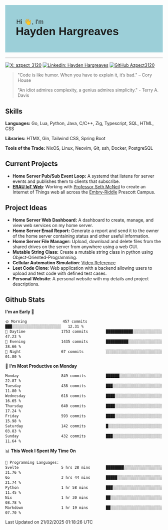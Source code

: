 ![Hayden Hargreaves](https://github.com/Azpect3120/Azpect3120/blob/master/download.png?raw=true)

<hr>

[![X: azpect_3120](https://img.shields.io/twitter/follow/azpect_3120?style=social)](https://x.com/azpect_3120)
[![Linkedin: Hayden Hargreaves](https://img.shields.io/badge/-Hayden%20Hargreaves-blue?style=flat-square&logo=Linkedin&logoColor=white&link=https://www.linkedin.com/in/hayden-hargreaves-37b2802a4/)](https://www.linkedin.com/in/hayden-hargreaves-37b2802a4/)
[![GitHub Azpect3120](https://img.shields.io/github/followers/azpect3120?label=follow&style=social)](https://github.com/azpect3120)

> "Code is like humor. When you have to explain it, it’s bad." – Cory House
> 
> "An idiot admires complexity, a genius admires simplicity." - Terry A. Davis


## Skills
**Languages:** Go, Lua, Python, Java, C/C++, Zig, Typescript, SQL, HTML, CSS 

**Libraries:** HTMX, Gin, Tailwind CSS, Spring Boot

**Tools of the Trade:** NixOS, Linux, Neovim, Git, ssh, Docker, PostgreSQL


## Current Projects 
- **Home Server Pub/Sub Event Loop:** A systemd that listens for server events and publishes them to clients that subscribe.
- **[ERAU IoT Web](https://github.com/Azpect3120/InternetOfThings)**: Working with [Professor Seth McNeil](https://github.com/semcneil) to create an Internet of Things web all across the [Embry-Riddle](https://erau.edu) Prescott Campus.


## Project Ideas
- **Home Server Web Dashboard:** A dashboard to create, manage, and view web services on my home server.
- **Home Server Email Report:** Generate a report and send it to the owner of the home server containing status and other useful information.
- **Home Server File Manager:** Upload, download and delete files from the shared drives on the server from anywhere using a web GUI.
- **Mutable String Class:** Create a mutable string class in python using Object-Oriented-Programming.
- **Cellular Automation Simulation**: [Video Reference](https://youtu.be/nr8biZfSZ3Y?si=kS962MMGRwKCgJ3Y&t=436)
- **Leet Code Clone**: Web application with a backend allowing users to upload and test code with defined test cases.
- **Personal Website**: A personal website with my details and project descriptions.


## Github Stats

<!--START_SECTION:waka-->
**I'm an Early 🐤** 

```text
🌞 Morning                457 commits         ███░░░░░░░░░░░░░░░░░░░░░░   12.31 % 
🌆 Daytime                1753 commits        ████████████░░░░░░░░░░░░░   47.23 % 
🌃 Evening                1435 commits        ██████████░░░░░░░░░░░░░░░   38.66 % 
🌙 Night                  67 commits          ░░░░░░░░░░░░░░░░░░░░░░░░░   01.80 % 
```
📅 **I'm Most Productive on Monday** 

```text
Monday                   849 commits         ██████░░░░░░░░░░░░░░░░░░░   22.87 % 
Tuesday                  438 commits         ███░░░░░░░░░░░░░░░░░░░░░░   11.80 % 
Wednesday                618 commits         ████░░░░░░░░░░░░░░░░░░░░░   16.65 % 
Thursday                 640 commits         ████░░░░░░░░░░░░░░░░░░░░░   17.24 % 
Friday                   593 commits         ████░░░░░░░░░░░░░░░░░░░░░   15.98 % 
Saturday                 142 commits         █░░░░░░░░░░░░░░░░░░░░░░░░   03.83 % 
Sunday                   432 commits         ███░░░░░░░░░░░░░░░░░░░░░░   11.64 % 
```


📊 **This Week I Spent My Time On** 

```text
💬 Programming Languages: 
Svelte                   5 hrs 28 mins       ████████░░░░░░░░░░░░░░░░░   31.76 % 
Go                       3 hrs 44 mins       █████░░░░░░░░░░░░░░░░░░░░   21.74 % 
Python                   1 hr 58 mins        ███░░░░░░░░░░░░░░░░░░░░░░   11.45 % 
Nix                      1 hr 30 mins        ██░░░░░░░░░░░░░░░░░░░░░░░   08.78 % 
Markdown                 1 hr 19 mins        ██░░░░░░░░░░░░░░░░░░░░░░░   07.70 % 
```


 Last Updated on 21/02/2025 01:18:26 UTC
<!--END_SECTION:waka-->
